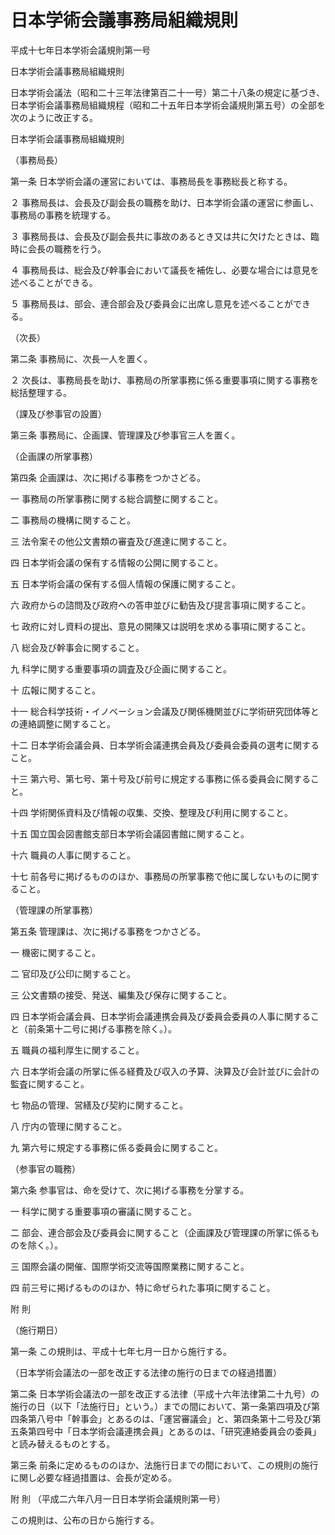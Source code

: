 # 日本学術会議事務局組織規則

平成十七年日本学術会議規則第一号

日本学術会議事務局組織規則

日本学術会議法（昭和二十三年法律第百二十一号）第二十八条の規定に基づき、日本学術会議事務局組織規程（昭和二十五年日本学術会議規則第五号）の全部を次のように改正する。

日本学術会議事務局組織規則

（事務局長）

第一条 日本学術会議の運営においては、事務局長を事務総長と称する。

２ 事務局長は、会長及び副会長の職務を助け、日本学術会議の運営に参画し、事務局の事務を統理する。

３ 事務局長は、会長及び副会長共に事故のあるとき又は共に欠けたときは、臨時に会長の職務を行う。

４ 事務局長は、総会及び幹事会において議長を補佐し、必要な場合には意見を述べることができる。

５ 事務局長は、部会、連合部会及び委員会に出席し意見を述べることができる。

（次長）

第二条 事務局に、次長一人を置く。

２ 次長は、事務局長を助け、事務局の所掌事務に係る重要事項に関する事務を総括整理する。

（課及び参事官の設置）

第三条 事務局に、企画課、管理課及び参事官三人を置く。

（企画課の所掌事務）

第四条 企画課は、次に掲げる事務をつかさどる。

一 事務局の所掌事務に関する総合調整に関すること。

二 事務局の機構に関すること。

三 法令案その他公文書類の審査及び進達に関すること。

四 日本学術会議の保有する情報の公開に関すること。

五 日本学術会議の保有する個人情報の保護に関すること。

六 政府からの諮問及び政府への答申並びに勧告及び提言事項に関すること。

七 政府に対し資料の提出、意見の開陳又は説明を求める事項に関すること。

八 総会及び幹事会に関すること。

九 科学に関する重要事項の調査及び企画に関すること。

十 広報に関すること。

十一 総合科学技術・イノベーション会議及び関係機関並びに学術研究団体等との連絡調整に関すること。

十二 日本学術会議会員、日本学術会議連携会員及び委員会委員の選考に関すること。

十三 第六号、第七号、第十号及び前号に規定する事務に係る委員会に関すること。

十四 学術関係資料及び情報の収集、交換、整理及び利用に関すること。

十五 国立国会図書館支部日本学術会議図書館に関すること。

十六 職員の人事に関すること。

十七 前各号に掲げるもののほか、事務局の所掌事務で他に属しないものに関すること。

（管理課の所掌事務）

第五条 管理課は、次に掲げる事務をつかさどる。

一 機密に関すること。

二 官印及び公印に関すること。

三 公文書類の接受、発送、編集及び保存に関すること。

四 日本学術会議会員、日本学術会議連携会員及び委員会委員の人事に関すること（前条第十二号に掲げる事務を除く。）。

五 職員の福利厚生に関すること。

六 日本学術会議の所掌に係る経費及び収入の予算、決算及び会計並びに会計の監査に関すること。

七 物品の管理、営繕及び契約に関すること。

八 庁内の管理に関すること。

九 第六号に規定する事務に係る委員会に関すること。

（参事官の職務）

第六条 参事官は、命を受けて、次に掲げる事務を分掌する。

一 科学に関する重要事項の審議に関すること。

二 部会、連合部会及び委員会に関すること（企画課及び管理課の所掌に係るものを除く。）。

三 国際会議の開催、国際学術交流等国際業務に関すること。

四 前三号に掲げるもののほか、特に命ぜられた事項に関すること。

附 則

（施行期日）

第一条 この規則は、平成十七年七月一日から施行する。

（日本学術会議法の一部を改正する法律の施行の日までの経過措置）

第二条 日本学術会議法の一部を改正する法律（平成十六年法律第二十九号）の施行の日（以下「法施行日」という。）までの間において、第一条第四項及び第四条第八号中「幹事会」とあるのは、「運営審議会」と、第四条第十二号及び第五条第四号中「日本学術会議連携会員」とあるのは、「研究連絡委員会の委員」と読み替えるものとする。

第三条 前条に定めるもののほか、法施行日までの間において、この規則の施行に関し必要な経過措置は、会長が定める。

附 則 （平成二六年八月一日日本学術会議規則第一号）

この規則は、公布の日から施行する。
